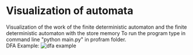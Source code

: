 # Visualization of automata
Visualization of the work of the finite deterministic automaton and the finite deterministic automaton with the store memory
To run the program type in command line "python main.py" in profram folder.  
DFA Example:
![dfa example](https://user-images.githubusercontent.com/26218291/51612053-80293e80-1f42-11e9-9de2-b1b081809fe7.PNG)
